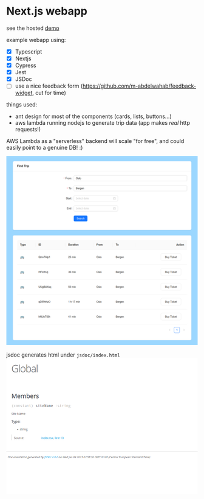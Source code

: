 # Next.js webapp

see the hosted [demo](https://ailurus.world/demos/travel-and-ticket)

example webapp using:

- [x] Typescript
- [x] Nextjs 
- [x] Cypress
- [x] Jest
- [x] JSDoc
- [ ] use a nice feedback form (https://github.com/m-abdelwahab/feedback-widget, cut for time)

things used:

- ant design for most of the components (cards, lists, buttons...)
- aws lambda running nodejs to generate trip data (app makes _real_ http requests!)

AWS Lambda as a "serverless" backend will scale "for free", and could easily point to a genuine DB! :)

![image showing what it looks like!](./README/screenshot.png)

jsdoc generates html under `jsdoc/index.html`
![image showing what it looks like!](./README/jsdoc.png)
